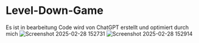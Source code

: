 # Level-Down-Game
Es ist in bearbeitung 
Code wird von ChatGPT erstellt und
optimiert durch mich
![Screenshot 2025-02-28 152731](https://github.com/user-attachments/assets/291672c4-b87b-41f7-a2dc-653500df35c8)
![Screenshot 2025-02-28 152914](https://github.com/user-attachments/assets/2cbeb5e7-3712-41f1-9a56-c7ae8c9a96d1)
